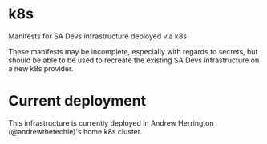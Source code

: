 # k8s
Manifests for SA Devs infrastructure deployed via k8s

These manifests may be incomplete, especially with regards to secrets, but should be able to be used
to recreate the existing SA Devs infrastructure on a new k8s provider. 

# Current deployment
This infrastructure is currently deployed in Andrew Herrington (@andrewthetechie)'s home k8s cluster. 
